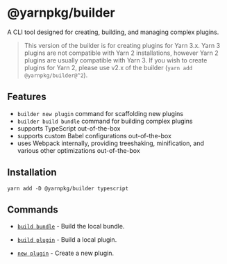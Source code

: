 # @yarnpkg/builder

A CLI tool designed for creating, building, and managing complex plugins.

> This version of the builder is for creating plugins for Yarn 3.x. Yarn 3 plugins are not compatible with Yarn 2 installations, however Yarn 2 plugins are usually compatible with Yarn 3. If you wish to create plugins for Yarn 2, please use v2.x of the builder (`yarn add @yarnpkg/builder@^2`).

## Features

- `builder new plugin` command for scaffolding new plugins
- `builder build bundle` command for building complex plugins
- supports TypeScript out-of-the-box
- supports custom Babel configurations out-of-the-box
- uses Webpack internally, providing treeshaking, minification, and various other optimizations out-of-the-box

## Installation

`yarn add -D @yarnpkg/builder typescript`

## Commands

- [`build bundle`](https://yarnpkg.com/builder/cli/build/bundle) - Build the local bundle.

- [`build plugin`](https://yarnpkg.com/builder/cli/build/plugin) - Build a local plugin.

- [`new plugin`](https://yarnpkg.com/builder/cli/new/plugin) - Create a new plugin.
